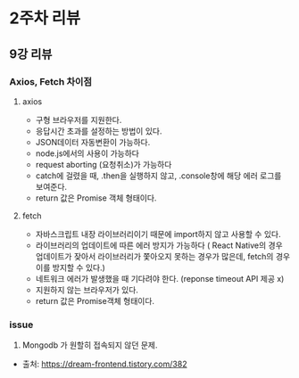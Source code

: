 # 2주차 리뷰

## 9강 리뷰
### Axios, Fetch 차이점
1. axios
   - 구형 브라우저를 지원한다.
   - 응답시간 초과를 설정하는 방법이 있다.
   - JSON데이터 자동변환이 가능하다.
   - node.js에서의 사용이 가능하다
   - request aborting (요청취소)가 가능하다
   - catch에 걸렸을 때, .then을 실행하지 않고, .console창에 해당 에러 로그를 보여준다.
   - return 값은 Promise 객체 형태이다.


2. fetch
   - 자바스크립트 내장 라이브러리이기 때문에 import하지 않고 사용할 수 있다.
   - 라이브러리의 업데이트에 따른 에러 방지가 가능하다 ( React Native의 경우 업데이트가 잦아서 라이브러리가 쫓아오지 못하는 경우가 많은데, fetch의 경우 이를 방지할 수 있다.)
   - 네트워크 에러가 발생했을 때 기다려야 한다. (reponse timeout API 제공 x)
   - 지원하지 않는 브라우저가 있다.
   - return 값은 Promise객체 형태이다.
   
### issue

1. Mongodb 가 원할히 접속되지 않던 문제.
* 출처: https://dream-frontend.tistory.com/382